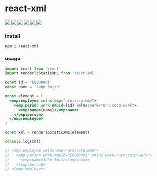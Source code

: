 # react-xml

<p>
  <a href="https://www.npmjs.com/package/react-xml">
    <img src="https://img.shields.io/npm/v/react-xml.svg?style=flat-square">
  </a>
  <a href="https://travis-ci.com/dnalborczyk/react-xml">
    <img src="https://img.shields.io/travis/dnalborczyk/react-xml.svg?style=flat-square">
  </a>
  <img src="https://img.shields.io/node/v/react-xml.svg?style=flat-square">
  <a href="https://github.com/facebook/react">
    <img src="https://img.shields.io/npm/dependency-version/react-xml/peer/react.svg?style=flat-square">
  </a>
  <a href="https://github.com/prettier/prettier">
    <img src="https://img.shields.io/badge/code_style-prettier-ff69b4.svg?style=flat-square">
  </a>
  <img src="https://img.shields.io/npm/l/react-xml.svg?style=flat-square">
</p>

### install

```cli
npm i react-xml
```

### usage

```jsx
import react from 'react'
import renderToStaticXML from 'react-xml'

const id = 'E0000001'
const name = 'John Smith'

const element = (
  <emp:employee xmlns:emp="urn:corp:emp">
    <emp:person work:empId={id} xmlns:work="urn:corp:work">
      <emp:name>{name}</emp:name>
    </emp:person>
  </emp:employee>
)

const xml = renderToStaticXML(element)

console.log(xml)

// <emp:employee xmlns:emp="urn:corp:emp">
//   <emp:person work:empId="E0000001" xmlns:work="urn:corp:work">
//     <emp:name>John Smith</emp:name>
//   </emp:person>
// </emp:employee>
```
